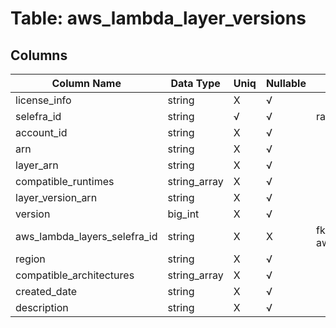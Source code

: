 # Table: aws_lambda_layer_versions

## Columns 

|  Column Name   |  Data Type  | Uniq | Nullable | Description | 
|  ----  | ----  | ----  | ----  | ---- | 
| license_info | string | X | √ |  | 
| selefra_id | string | √ | √ | random id | 
| account_id | string | X | √ |  | 
| arn | string | X | √ |  | 
| layer_arn | string | X | √ |  | 
| compatible_runtimes | string_array | X | √ |  | 
| layer_version_arn | string | X | √ |  | 
| version | big_int | X | √ |  | 
| aws_lambda_layers_selefra_id | string | X | X | fk to aws_lambda_layers.selefra_id | 
| region | string | X | √ |  | 
| compatible_architectures | string_array | X | √ |  | 
| created_date | string | X | √ |  | 
| description | string | X | √ |  | 


